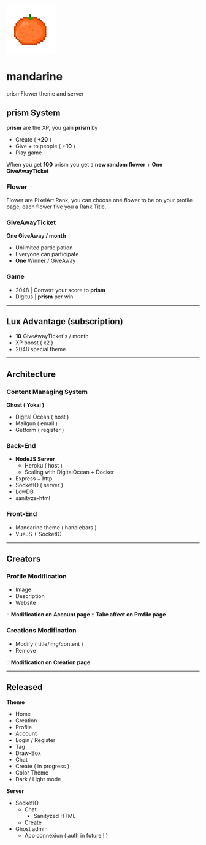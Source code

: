 ![mame](https://github.com/nonobstant/mandarine/blob/master/assets/images/Mandarine128.png)

# mandarine
prismFlower theme and server

## prism System
**prism** are the XP, you gain **prism** by
* Create ( **+20** )
* Give + to people ( **+10** )
* Play game

When you get **100** prism you get a **new random flower** + **One GiveAwayTicket**

### Flower
Flower are PixelArt Rank, you can choose one flower to be on your profile page, each flower five you a Rank Title.

### GiveAwayTicket
**One GiveAway / month**
* Unlimited participation
* Everyone can participate
* **One** Winner / GiveAway

### Game
* 2048 | Convert your score to **prism**
* Digitus | **prism** per win

---

## Lux Advantage (subscription)
* **10** GiveAwayTicket's / month
* XP boost ( x2 )
* 2048 special theme

---

## Architecture

### Content Managing System
**Ghost ( Yokai )**
* Digital Ocean ( host )
* Mailgun ( email )
* Getform ( register )

### Back-End
* **NodeJS Server**
  * Heroku ( host )
  * Scaling with DigitalOcean + Docker
* Express + http
* SocketIO ( server )
* LowDB
* sanityze-html

### Front-End
* Mandarine theme ( handlebars )
* VueJS + SocketIO

---

## Creators

### Profile Modification
* Image
* Description
* Website

:: **Modification on Account page**
:: **Take affect on Profile page**

### Creations Modification
* Modify ( title/img/content )
* Remove

:: **Modification on Creation page**

---

## Released

**Theme**
* Home
* Creation
* Profile
* Account
* Login / Register
* Tag
* Draw-Box
* Chat
* Create ( in progress )
* Color Theme
* Dark / Light mode

**Server**
* SocketIO
  * Chat
    * Sanityzed HTML
  * Create
* Ghost admin
  * App connexion ( auth in future ! )
